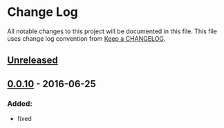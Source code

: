 # Change Log
All notable changes to this project will be documented in this file.
This file uses change log convention from [Keep a CHANGELOG](http://keepachangelog.com).

## [Unreleased][unreleased]

## [0.0.10] - 2016-06-25

### Added:
- fixed

[unreleased]: https://github.com/hadenlabs/cookiecutter-ansible-role/compare/0.1.4...HEAD
[0.1.4]: https://github.com/hadenlabs/cookiecutter-ansible-role/compare/0.1.3...0.1.4
[0.1.3]: https://github.com/hadenlabs/cookiecutter-ansible-role/compare/0.1.2...0.1.3
[0.1.2]: https://github.com/hadenlabs/cookiecutter-ansible-role/compare/0.1.1...0.1.2
[0.1.1]: https://github.com/hadenlabs/cookiecutter-ansible-role/compare/0.1.0...0.1.1
[0.1.0]: https://github.com/hadenlabs/cookiecutter-ansible-role/compare/0.0.10...0.1.0
[0.0.10]: https://github.com/hadenlabs/cookiecutter-ansible-role/compare/0.0.9...0.0.10
[0.0.9]: https://github.com/hadenlabs/cookiecutter-ansible-role/compare/0.0.8...0.0.9
[0.0.8]: https://github.com/hadenlabs/cookiecutter-ansible-role/compare/0.0.7...0.0.8
[0.0.7]: https://github.com/hadenlabs/cookiecutter-ansible-role/compare/0.0.6...0.0.7
[0.0.6]: https://github.com/hadenlabs/cookiecutter-ansible-role/compare/0.0.5...0.0.6
[0.0.5]: https://github.com/hadenlabs/cookiecutter-ansible-role/compare/0.0.4...0.0.5
[0.0.4]: https://github.com/hadenlabs/cookiecutter-ansible-role/compare/0.0.3...0.0.4
[0.0.3]: https://github.com/hadenlabs/cookiecutter-ansible-role/compare/0.0.2...0.0.3
[0.0.2]: https://github.com/hadenlabs/cookiecutter-ansible-role/compare/0.0.1...0.0.2
[0.0.1]: https://github.com/hadenlabs/cookiecutter-ansible-role/compare/0.0.0...0.0.1

[CHANGELOG.md]: CHANGELOG.md
[CONTRIBUTING.md]: CONTRIBUTING.md
[LICENCE.md]: LICENCE.md
[README.md]: README.md
